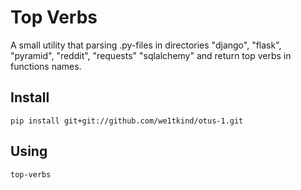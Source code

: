 # Top Verbs

A small utility that parsing .py-files in directories "django", "flask", "pyramid", "reddit", "requests" "sqlalchemy" and return top verbs in functions names.

## Install

`pip install git+git://github.com/we1tkind/otus-1.git`

## Using

`top-verbs`
